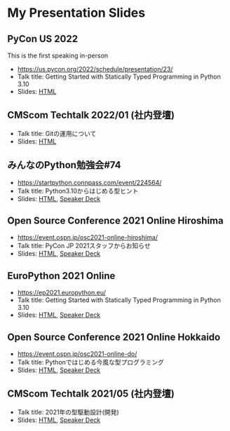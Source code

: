 <head><meta charset="utf-8"></meta></head>

# My Presentation Slides

## PyCon US 2022

This is the first speaking in-person

- <https://us.pycon.org/2022/schedule/presentation/23/>
- Talk title: Getting Started with Statically Typed Programming in Python 3.10
- Slides: [HTML](https://slides.peacock0803sz.com/pyconus2022/index.html)

## CMScom Techtalk 2022/01 (社内登壇)

- Talk title: Gitの運用について
- Slides: [HTML](techtalk-2022-01/techtalk-2022-01.html)

## みんなのPython勉強会#74

- <https://startpython.connpass.com/event/224564/>
- Talk title: Python3.10からはじめる型ヒント
- Slides: [HTML](stapy74/stapy74.html), [Speaker Deck](https://speakerdeck.com/peacock0803sz/stapy74)

## Open Source Conference 2021 Online Hiroshima

- <https://event.ospn.jp/osc2021-online-hiroshima/>
- Talk title: PyCon JP 2021スタッフからお知らせ
- Slides: [HTML](osc21hi/osc21hi-lt.html), [Speaker Deck](https://speakerdeck.com/peacock0803sz/announcement-from-pycon-jp-2021)

## EuroPython 2021 Online

- <https://ep2021.europython.eu/>
- Talk title: Getting Started with Statically Typed Programming in Python 3.10
- Slides: [HTML](europython2021/euro.html), [Speaker Deck](https://speakerdeck.com/peacock0803sz/getting-started-with-statically-typed-programming-in-python-3-dot-10)

## Open Source Conference 2021 Online Hokkaido

- <https://event.ospn.jp/osc2021-online-do/>
- Talk title: Pythonではじめる今風な型プログラミング
- Slides: [HTML](osc21do/osc21do.html), [Speaker Deck](https://speakerdeck.com/peacock0803sz/osc21do)

## CMScom Techtalk 2021/05 (社内登壇)

- Talk title: 2021年の型駆動設計(開発)
- Slides: [HTML](techtalk-2021-05/techtalk-2021-05.html), [Speaker Deck](https://speakerdeck.com/peacock0803sz/type-driven-design-in-2021-python)

